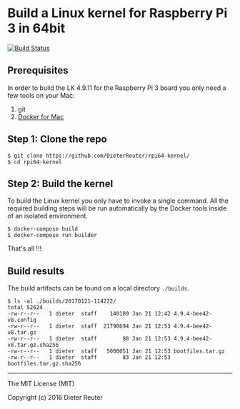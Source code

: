
# Build a Linux kernel for Raspberry Pi 3 in 64bit
[![Build Status](https://travis-ci.com/DieterReuter/rpi64-kernel.svg?token=ExPqNxiRaVAPsjieDH9T&branch=master)](https://travis-ci.com/DieterReuter/rpi64-kernel)


## Prerequisites
In order to build the LK 4.9.11 for the Raspberry Pi 3 board you only need a few tools on your Mac:

1. git
2. [Docker for Mac](https://docs.docker.com/docker-for-mac/)


## Step 1: Clone the repo
```
$ git clone https://github.com/DieterReuter/rpi64-kernel/
$ cd rpi64-kernel
```


## Step 2: Build the kernel
To build the Linux kernel you only have to invoke a single command. All the required building steps will be run automatically by the Docker tools inside of an isolated environment.
```
$ docker-compose build
$ docker-compose run builder
```

That's all !!!


## Build results
The build artifacts can be found on a local directory `./builds`.
```
$ ls -al ./builds/20170121-114222/
total 52624
-rw-r--r--   1 dieter  staff    140189 Jan 21 12:42 4.9.4-bee42-v8.config
-rw-r--r--   1 dieter  staff  21790694 Jan 21 12:53 4.9.4-bee42-v8.tar.gz
-rw-r--r--   1 dieter  staff        88 Jan 21 12:53 4.9.4-bee42-v8.tar.gz.sha256
-rw-r--r--   1 dieter  staff   5000051 Jan 21 12:53 bootfiles.tar.gz
-rw-r--r--   1 dieter  staff        83 Jan 21 12:53 bootfiles.tar.gz.sha256
```


---
The MIT License (MIT)

Copyright (c) 2016 Dieter Reuter
